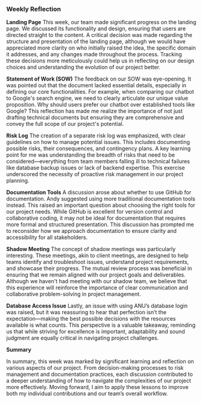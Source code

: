 ### Weekly Reflection

**Landing Page**
This week, our team made significant progress on the landing page. We discussed its functionality and design, ensuring that users are directed straight to the content. A critical decision was made regarding the structure and presentation of the landing page, although we would have appreciated more clarity on who initially raised the idea, the specific domain it addresses, and any changes made throughout the process. Tracking these decisions more meticulously could help us in reflecting on our design choices and understanding the evolution of our project better.

**Statement of Work (SOW)**
The feedback on our SOW was eye-opening. It was pointed out that the document lacked essential details, especially in defining our core functionalities. For example, when comparing our chatbot to Google's search engine, we need to clearly articulate our unique value proposition. Why should users prefer our chatbot over established tools like Google? This reflection has made me realize the importance of not just drafting technical documents but ensuring they are comprehensive and convey the full scope of our project's potential.

**Risk Log**
The creation of a separate risk log was emphasized, with clear guidelines on how to manage potential issues. This includes documenting possible risks, their consequences, and contingency plans. A key learning point for me was understanding the breadth of risks that need to be considered—everything from team members falling ill to technical failures like database backup issues or lack of backend expertise. This exercise underscored the necessity of proactive risk management in our project planning.

**Documentation Tools**
A discussion arose about whether to use GitHub for documentation. Andy suggested using more traditional documentation tools instead. This raised an important question about choosing the right tools for our project needs. While GitHub is excellent for version control and collaborative coding, it may not be ideal for documentation that requires more formal and structured presentation. This discussion has prompted me to reconsider how we approach documentation to ensure clarity and accessibility for all stakeholders.

**Shadow Meeting**
The concept of shadow meetings was particularly interesting. These meetings, akin to client meetings, are designed to help teams identify and troubleshoot issues, understand project requirements, and showcase their progress. The mutual review process was beneficial in ensuring that we remain aligned with our project goals and deliverables. Although we haven't had meeting with our shadow team, we believe that this experience will reinforce the importance of clear communication and collaborative problem-solving in project management.

**Database Access Issue**
Lastly, an issue with using ANU’s database login was raised, but it was reassuring to hear that perfection isn’t the expectation—making the best possible decisions with the resources available is what counts. This perspective is a valuable takeaway, reminding us that while striving for excellence is important, adaptability and sound judgment are equally critical in navigating project challenges.

**Summary**

In summary, this week was marked by significant learning and reflection on various aspects of our project. From decision-making processes to risk management and documentation practices, each discussion contributed to a deeper understanding of how to navigate the complexities of our project more effectively. Moving forward, I aim to apply these lessons to improve both my individual contributions and our team’s overall workflow.